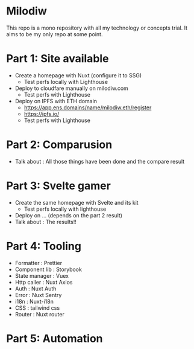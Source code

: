 # Milodiw
This repo is a mono repository with all my technology or concepts trial.
It aims to be my only repo at some point.

# Part 1: Site available
- Create a homepage with Nuxt (configure it to SSG)
    - Test perfs locally with Lighthouse
- Deploy to cloudfare manually on milodiw.com
    - Test perfs with Lighthouse
- Deploy on IPFS with ETH domain
    - https://app.ens.domains/name/milodiw.eth/register
    - https://ipfs.io/
    - Test perfs with Lighthouse

# Part 2: Comparusion
- Talk about : All those things have been done and the compare result

# Part 3: Svelte gamer
- Create the same homepage with Svelte and its kit
    - Test perfs locally with lighthouse
- Deploy on ... (depends on the part 2 result)
- Talk about : The results!!

# Part 4: Tooling
- Formatter : Prettier
- Component lib : Storybook
- State manager : Vuex
- Http caller : Nuxt Axios
- Auth : Nuxt Auth
- Error : Nuxt Sentry
- i18n : Nuxt-i18n
- CSS : tailwind css
- Router : Nuxt router

# Part 5: Automation